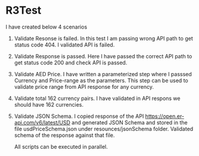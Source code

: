 # R3Test

I have created below 4 scenarios 
1)  Validate Resonse is failed.
    In this test I am passing wrong API path to get status code 404. I validated API is failed.
2)  Validate Response is passed.
    Here I have passed the correct API path to get status code 200 and check API is passed.
3)  Validate AED Price.
    I have written a parameterized step where I passsed Currency and Price-range as the parameters. This step can be used to validate price range from API response for any currency.
4) Validate total 162 currency pairs.
   I have validated in API respons we should have 162 currencies.
5) Validate JSON Schema.
   I copied response of the API https://open.er-api.com/v6/latest/USD and generated JSON Schema and stored in the file usdPriceSchema.json under resounces/jsonSchema folder. Validated schema of the response against that file.

   All scripts can be executed in parallel.
